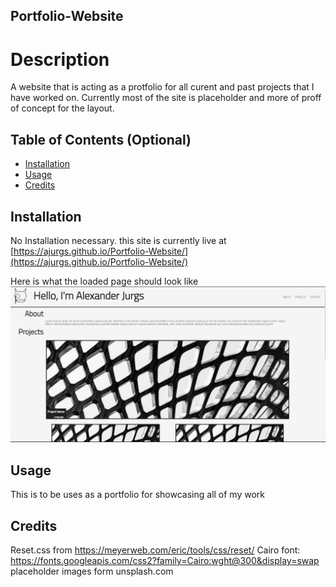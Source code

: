 ## Portfolio-Website

# Description

A website that is acting as a protfolio for all curent and past projects that I have worked on.
Currently most of the site is placeholder and more of proff of concept for the layout.

## Table of Contents (Optional)

- [Installation](#installation)
- [Usage](#usage)
- [Credits](#credits)

## Installation

No Installation necessary. this site is currently live at [https://ajurgs.github.io/Portfolio-Website/](https://ajurgs.github.io/Portfolio-Website/)

Here is what the loaded page should look like
![screenshot](./assets/images/Screenshot.png)

## Usage

This is to be uses as a portfolio for showcasing all of my work

## Credits

Reset.css from https://meyerweb.com/eric/tools/css/reset/
Cairo font: https://fonts.googleapis.com/css2?family=Cairo:wght@300&display=swap
placeholder images form unsplash.com
